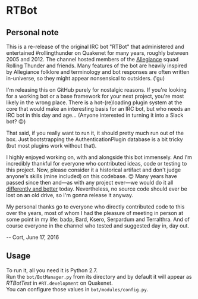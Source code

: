 ﻿RTBot
=====

## Personal note

This is a re-release of the original IRC bot "RTBot" that administered and entertained #rollingthunder on Quakenet for many years, roughly between 2005 and 2012.
The channel hosted members of the [Allegiance](http://www.freeallegiance.org/) squad Rolling Thunder and friends. Many features of the bot are heavily inspired by
Allegiance folklore and terminology and bot responses are often written in-universe, so they might appear nonsensical to outsiders. ('gu)

I'm releasing this on GitHub purely for nostalgic reasons. If you're looking for a working bot or a base framework for your next project, you're most likely in the wrong place.
There is a hot-(re)loading plugin system at the core that would make an interesting basis for an IRC bot, but who needs an IRC bot in this day and age... (Anyone interested in turning it into a Slack bot? :wink:)

That said, if you really want to run it, it should pretty much run out of the box. Just bootstrapping the AuthenticationPlugin database is a bit tricky (but most plugins work without that).

I highly enjoyed working on, with and alongside this bot immensely. And I'm incredibly thankful for everyone who contributed ideas, code or testing to this project.
Now, please consider it a historical artifact and don't judge anyone's skills (mine included) on this codebase. :blush:
Many years have passed since then and—as with any project ever—we would do it all [differently and better](http://www.joelonsoftware.com/articles/fog0000000069.html) today.
Nevertheless, no source code should ever be lost on an old drive, so I'm gonna release it anyway.

My personal thanks go to everyone who directly contributed code to this over the years, most of whom I had the pleasure of meeting in person at some point in my life:
badp, Bard, Ksero, Serpardum and Terralthra. And of course everyone in the channel who tested and suggested day in, day out.

-- Cort, June 17, 2016

## Usage

To run it, all you need it is Python 2.7.  
Run the `bot/BotManager.py` from its directory and by default it will appear as *RTBotTest* in `#RT.development` on Quakenet.  
You can configure those values in `bot/modules/config.py`.
